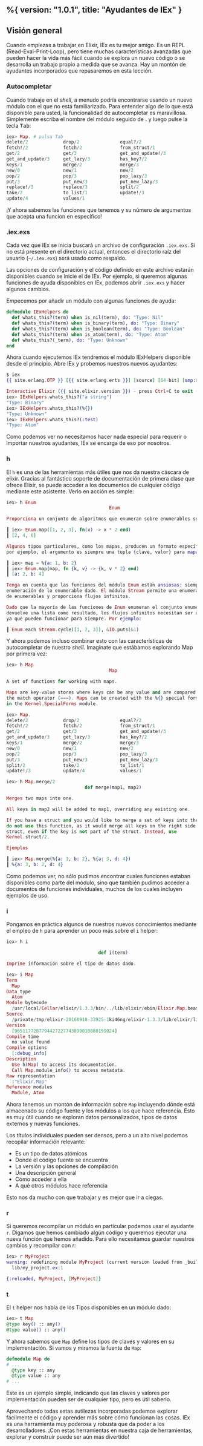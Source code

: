 %{
  version: "1.0.1",
  title: "Ayudantes de IEx"
}
---

## Visión general

Cuando empiezas a trabajar en Elixir, IEx es tu mejor amigo.
Es un REPL (Read-Eval-Print-Loop), pero tiene muchas características avanzadas que pueden hacer la vida más fácil cuando se explora un nuevo código o se desarrolla un trabajo propio a medida que se avanza.
Hay un montón de ayudantes incorporados que repasaremos en esta lección.

### Autocompletar

Cuando trabaje en el _shell_, a menudo podría encontrarse usando un nuevo módulo con el que no está familiarizado.
Para entender algo de lo que está disponible para usted, la funcionalidad de autocompletar es maravillosa.
Simplemente escriba el nombre del módulo seguido de **.** y luego pulse la tecla <kbd>Tab</kbd>:

```elixir
iex> Map. # pulsa Tab
delete/2             drop/2               equal?/2
fetch!/2             fetch/2              from_struct/1
get/2                get/3                get_and_update!/3
get_and_update/3     get_lazy/3           has_key?/2
keys/1               merge/2              merge/3
new/0                new/1                new/2
pop/2                pop/3                pop_lazy/3
put/3                put_new/3            put_new_lazy/3
replace!/3           replace/3            split/2
take/2               to_list/1            update!/3
update/4             values/1
```

¡Y ahora sabemos las funciones que tenemos y su número de argumentos que acepta una funcion en específico!

### .iex.exs

Cada vez que IEx se inicia buscará un archivo de configuración `.iex.exs`. Si no está presente en el directorio actual, entonces el directorio raíz del usuario (`~/.iex.exs`) será usado como respaldo.

Las opciones de configuración y el código definido en este archivo estarán disponibles cuando se inicie el 
de IEx. Por ejemplo, si queremos algunas funciones de ayuda disponibles en IEx, podemos abrir `.iex.exs` y hacer algunos cambios.

Empecemos por añadir un módulo con algunas funciones de ayuda:

```elixir
defmodule IExHelpers do
  def whats_this?(term) when is_nil(term), do: "Type: Nil"
  def whats_this?(term) when is_binary(term), do: "Type: Binary"
  def whats_this?(term) when is_boolean(term), do: "Type: Boolean"
  def whats_this?(term) when is_atom(term), do: "Type: Atom"
  def whats_this?(_term), do: "Type: Unknown"
end
```

Ahora cuando ejecutemos IEx tendremos el módulo IExHelpers disponible desde el principio. Abre IEx y probemos nuestros nuevos ayudantes:

```elixir
$ iex
{{ site.erlang.OTP }} [{{ site.erlang.erts }}] [source] [64-bit] [smp:8:8] [async-threads:10] [hipe] [kernel-poll:false] [dtrace]

Interactive Elixir ({{ site.elixir.version }}) - press Ctrl+C to exit (type h() ENTER for help)
iex> IExHelpers.whats_this?("a string")
"Type: Binary"
iex> IExHelpers.whats_this?(%{})
"Type: Unknown"
iex> IExHelpers.whats_this?(:test)
"Type: Atom"
```

Como podemos ver no necesitamos hacer nada especial para requerir o importar nuestros ayudantes, IEx se encarga de eso por nosotros.

### h

El `h` es una de las herramientas más útiles que nos da nuestra cáscara de elixir.
Gracias al fantástico soporte de documentación de primera clase que ofrece Elixir, se puede acceder a los documentos de cualquier código mediante este asistente.
Verlo en acción es simple:

```elixir
iex> h Enum
                                      Enum

Proporciona un conjunto de algoritmos que enumeran sobre enumerables según el protocolo Enumerable.

┃ iex> Enum.map([1, 2, 3], fn(x) -> x * 2 end)
┃ [2, 4, 6]

Algunos tipos particulares, como los mapas, producen un formato específico de enumeración. Para
por ejemplo, el argumento es siempre una tupla {clave, valor} para mapas:

┃ iex> map = %{a: 1, b: 2}
┃ iex> Enum.map(map, fn {k, v} -> {k, v * 2} end)
┃ [a: 2, b: 4]

Tenga en cuenta que las funciones del módulo Enum están ansiosas: siempre inician la función
enumeración de lo enumerable dado. El módulo Stream permite una enumeración perezosa
de enumerables y proporciona flujos infinitos.

Dado que la mayoría de las funciones de Enum enumeran el conjunto enumerable y
devuelve una lista como resultado, los flujos infinitos necesitan ser usados con cuidado con tal
ya que pueden funcionar para siempre. Por ejemplo:

┃ Enum.each Stream.cycle([1, 2, 3]), &IO.puts(&1)
```

Y ahora podemos incluso combinar esto con las características de autocompletar de nuestro _shell_.
Imagínate que estábamos explorando Map por primera vez:

```elixir
iex> h Map
                                      Map

A set of functions for working with maps.

Maps are key-value stores where keys can be any value and are compared using
the match operator (===). Maps can be created with the %{} special form defined
in the Kernel.SpecialForms module.

iex> Map.
delete/2             drop/2               equal?/2
fetch!/2             fetch/2              from_struct/1
get/2                get/3                get_and_update!/3
get_and_update/3     get_lazy/3           has_key?/2
keys/1               merge/2              merge/3
new/0                new/1                new/2
pop/2                pop/3                pop_lazy/3
put/3                put_new/3            put_new_lazy/3
split/2              take/2               to_list/1
update!/3            update/4             values/1

iex> h Map.merge/2
                             def merge(map1, map2)

Merges two maps into one.

All keys in map2 will be added to map1, overriding any existing one.

If you have a struct and you would like to merge a set of keys into the struct,
do not use this function, as it would merge all keys on the right side into the
struct, even if the key is not part of the struct. Instead, use
Kernel.struct/2.

Ejemplos

┃ iex> Map.merge(%{a: 1, b: 2}, %{a: 3, d: 4})
┃ %{a: 3, b: 2, d: 4}
```

Como podemos ver, no sólo pudimos encontrar cuales funciones estaban disponibles como parte del módulo, sino que también pudimos acceder a documentos de funciones individuales, muchos de los cuales incluyen ejemplos de uso.

### i

Pongamos en práctica algunos de nuestros nuevos conocimientos mediante el empleo de `h` para aprender un poco más sobre el `i` helper:

```elixir
iex> h i

                                  def i(term)

Imprime información sobre el tipo de datos dado.

iex> i Map
Term
  Map
Data type
  Atom
Module bytecode
  /usr/local/Cellar/elixir/1.3.3/bin/../lib/elixir/ebin/Elixir.Map.beam
Source
  /private/tmp/elixir-20160918-33925-1ki46ng/elixir-1.3.3/lib/elixir/lib/map.ex
Version
  [9651177287794427227743899018880159024]
Compile time
  no value found
Compile options
  [:debug_info]
Description
  Use h(Map) to access its documentation.
  Call Map.module_info() to access metadata.
Raw representation
  :"Elixir.Map"
Reference modules
  Module, Atom
```

Ahora tenemos un montón de información sobre `Map` incluyendo dónde está almacenado su código fuente y los módulos a los que hace referencia. Esto es muy útil cuando se exploran datos personalizados, tipos de datos externos y nuevas funciones.

Los títulos individuales pueden ser densos, pero a un alto nivel podemos recopilar información relevante:

- Es un tipo de datos atómicos
- Donde el código fuente se encuentra
- La versión y las opciones de compilación
- Una descripción general
- Cómo acceder a ella
- A qué otros módulos hace referencia

Esto nos da mucho con que trabajar y es mejor que ir a ciegas.

### r

Si queremos recompilar un módulo en particular podemos usar el ayudante `r`. Digamos que hemos cambiado algún código y queremos ejecutar una nueva función que hemos añadido. Para ello necesitamos guardar nuestros cambios y recompilar con r:

```elixir
iex> r MyProject
warning: redefining module MyProject (current version loaded from _build/dev/lib/my_project/ebin/Elixir.MyProject.beam)
  lib/my_project.ex:1

{:reloaded, MyProject, [MyProject]}
```

### t

El `t` helper nos habla de los Tipos disponibles en un módulo dado:

```elixir
iex> t Map
@type key() :: any()
@type value() :: any()
```

Y ahora sabemos que `Map` define los tipos de claves y valores en su implementación.
Si vamos y miramos la fuente de `Map`:

```elixir
defmodule Map do
# ...
  @type key :: any
  @type value :: any
# ...
```

Este es un ejemplo simple, indicando que las claves y valores por implementación pueden ser de cualquier tipo, pero es útil saberlo.

Aprovechando todas estas sutilezas incorporadas podemos explorar fácilmente el código y aprender más sobre cómo funcionan las cosas. IEx es una herramienta muy poderosa y robusta que da poder a los desarrolladores. ¡Con estas herramientas en nuestra caja de herramientas, explorar y construir puede ser aún más divertido!
